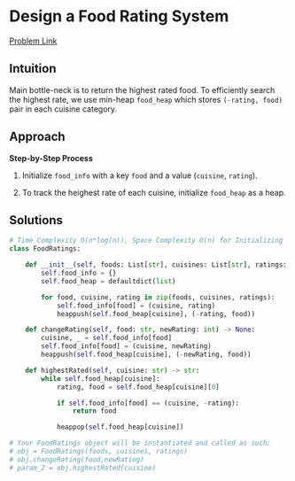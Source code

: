 **Design a Food Rating System**
=
[Problem Link](https://leetcode.com/problems/design-a-food-rating-system/description)

## Intuition
Main bottle-neck is to return the highest rated food. To efficiently search the highest rate, we use min-heap 
`food_heap` which stores `(-rating, food)` pair in each cuisine category.

## Approach
**Step-by-Step Process**

1. Initialize `food_info` with a key `food` and a value (`cuisine`, `rating`).

2. To track the heighest rate of each cuisine, initialize `food_heap` as a heap.
  
## Solutions
```python
# Time Complexity O(n*log(n)), Space Complexity O(n) for Initializing
class FoodRatings:

    def __init__(self, foods: List[str], cuisines: List[str], ratings: List[int]):
        self.food_info = {}
        self.food_heap = defaultdict(list)

        for food, cuisine, rating in zip(foods, cuisines, ratings):
            self.food_info[food] = (cuisine, rating)
            heappush(self.food_heap[cuisine], (-rating, food))

    def changeRating(self, food: str, newRating: int) -> None:
        cuisine, _ = self.food_info[food]
        self.food_info[food] = (cuisine, newRating)
        heappush(self.food_heap[cuisine], (-newRating, food))

    def highestRated(self, cuisine: str) -> str:
        while self.food_heap[cuisine]:
            rating, food = self.food_heap[cuisine][0]

            if self.food_info[food] == (cuisine, -rating):
                return food

            heappop(self.food_heap[cuisine])

# Your FoodRatings object will be instantiated and called as such:
# obj = FoodRatings(foods, cuisines, ratings)
# obj.changeRating(food,newRating)
# param_2 = obj.highestRated(cuisine)
```
